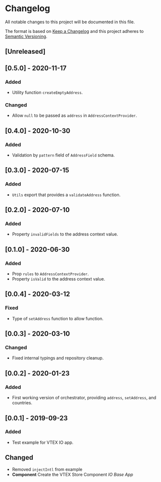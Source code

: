 # Changelog

All notable changes to this project will be documented in this file.

The format is based on [Keep a Changelog](http://keepachangelog.com/en/1.0.0/)
and this project adheres to [Semantic Versioning](http://semver.org/spec/v2.0.0.html).

## [Unreleased]

## [0.5.0] - 2020-11-17
### Added
- Utility function `createEmptyAddress`.

### Changed
- Allow `null` to be passed as `address` in `AddressContextProvider`.

## [0.4.0] - 2020-10-30
### Added
- Validation by `pattern` field of `AddressField` schema.

## [0.3.0] - 2020-07-15
### Added
- `Utils` export that provides a `validateAddress` function.

## [0.2.0] - 2020-07-10
### Added
- Property `invalidFields` to the address context value.

## [0.1.0] - 2020-06-30
### Added
- Prop `rules` to `AddressContextProvider`.
- Property `isValid` to the address context value.

## [0.0.4] - 2020-03-12
### Fixed
- Type of `setAddress` function to allow function.

## [0.0.3] - 2020-03-10
### Changed
- Fixed internal typings and repository cleanup.

## [0.0.2] - 2020-01-23
### Added
- First working version of orchestrator, providing `address`, `setAddress`, and countries.

## [0.0.1] - 2019-09-23
### Added
- Test example for VTEX IO app.

## Changed
- Removed `injectIntl` from example
- **Component** Create the VTEX Store Component _IO Base App_

